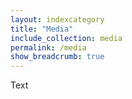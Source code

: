 ```yaml
---
layout: indexcategory
title: "Media"
include_collection: media
permalink: /media
show_breadcrumb: true
---
```


Text

